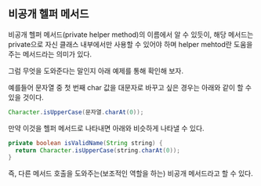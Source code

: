 ## 비공개 헬퍼 메서드

비공개 헬퍼 메서드(private helper method)의 이름에서 알 수 있듯이, 해당 메서드는 private으로 자신 클래스 내부에서만 사용할 수 있어야 하며
helper mehtod란 도움을 주는 메서드라는 의미가 있다.

그럼 무엇을 도와준다는 말인지 아래 예제를 통해 확인해 보자.

예를들어 문자열 중 첫 번째 char 값을 대문자로 바꾸고 싶은 경우는 아래와 같이 할 수 있을 것이다.

```java
Character.isUpperCase(문자열.charAt(0));
```

만약 이것을 헬퍼 메서드로 나타내면 아래와 비슷하게 나타낼 수 있다.

```java
private boolean isValidName(String string) {
  return Character.isUpperCase(string.charAt(0));
}
```

즉, 다른 메서드 호출을 도와주는(보조적인 역할을 하는) 비공개 메서드라고 할 수 있다.
